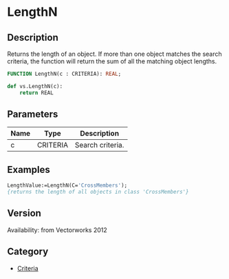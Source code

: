 # LengthN

## Description
Returns the length of an object. If more than one object matches the search criteria, the function will return the sum of all the matching object lengths.

```pascal
FUNCTION LengthN(c : CRITERIA): REAL;
```

```python
def vs.LengthN(c):
    return REAL
```

## Parameters
|Name|Type|Description|
|---|---|---|
|c|CRITERIA|Search criteria.|

## Examples
```pascal
LengthValue:=LengthN(C='CrossMembers');
{returns the length of all objects in class 'CrossMembers'}
```

## Version
Availability: from Vectorworks 2012

## Category
* [Criteria](../Categories/Criteria.md)
